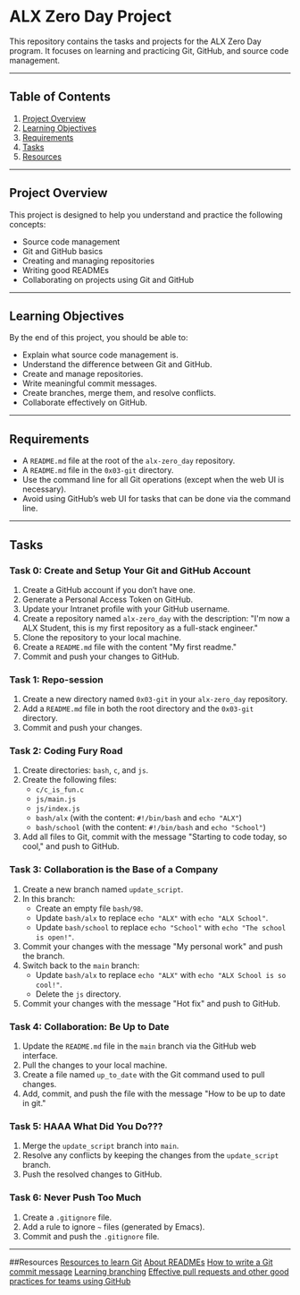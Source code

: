 # ALX Zero Day Project

This repository contains the tasks and projects for the ALX Zero Day program. It focuses on learning and practicing Git, GitHub, and source code management.

---

## Table of Contents
1. [Project Overview](#project-overview)
2. [Learning Objectives](#learning-objectives)
3. [Requirements](#requirements)
4. [Tasks](#tasks)
5. [Resources](#Resources)

---

## Project Overview
This project is designed to help you understand and practice the following concepts:
- Source code management
- Git and GitHub basics
- Creating and managing repositories
- Writing good READMEs
- Collaborating on projects using Git and GitHub

---

## Learning Objectives
By the end of this project, you should be able to:
- Explain what source code management is.
- Understand the difference between Git and GitHub.
- Create and manage repositories.
- Write meaningful commit messages.
- Create branches, merge them, and resolve conflicts.
- Collaborate effectively on GitHub.

---

## Requirements
- A `README.md` file at the root of the `alx-zero_day` repository.
- A `README.md` file in the `0x03-git` directory.
- Use the command line for all Git operations (except when the web UI is necessary).
- Avoid using GitHub’s web UI for tasks that can be done via the command line.

---

## Tasks

### Task 0: Create and Setup Your Git and GitHub Account
1. Create a GitHub account if you don’t have one.
2. Generate a Personal Access Token on GitHub.
3. Update your Intranet profile with your GitHub username.
4. Create a repository named `alx-zero_day` with the description: "I'm now a ALX Student, this is my first repository as a full-stack engineer."
5. Clone the repository to your local machine.
6. Create a `README.md` file with the content "My first readme."
7. Commit and push your changes to GitHub.

### Task 1: Repo-session
1. Create a new directory named `0x03-git` in your `alx-zero_day` repository.
2. Add a `README.md` file in both the root directory and the `0x03-git` directory.
3. Commit and push your changes.

### Task 2: Coding Fury Road
1. Create directories: `bash`, `c`, and `js`.
2. Create the following files:
   - `c/c_is_fun.c`
   - `js/main.js`
   - `js/index.js`
   - `bash/alx` (with the content: `#!/bin/bash` and `echo "ALX"`)
   - `bash/school` (with the content: `#!/bin/bash` and `echo "School"`)
3. Add all files to Git, commit with the message "Starting to code today, so cool," and push to GitHub.

### Task 3: Collaboration is the Base of a Company
1. Create a new branch named `update_script`.
2. In this branch:
   - Create an empty file `bash/98`.
   - Update `bash/alx` to replace `echo "ALX"` with `echo "ALX School"`.
   - Update `bash/school` to replace `echo "School"` with `echo "The school is open!"`.
3. Commit your changes with the message "My personal work" and push the branch.
4. Switch back to the `main` branch:
   - Update `bash/alx` to replace `echo "ALX"` with `echo "ALX School is so cool!"`.
   - Delete the `js` directory.
5. Commit your changes with the message "Hot fix" and push to GitHub.

### Task 4: Collaboration: Be Up to Date
1. Update the `README.md` file in the `main` branch via the GitHub web interface.
2. Pull the changes to your local machine.
3. Create a file named `up_to_date` with the Git command used to pull changes.
4. Add, commit, and push the file with the message "How to be up to date in git."

### Task 5: HAAA What Did You Do???
1. Merge the `update_script` branch into `main`.
2. Resolve any conflicts by keeping the changes from the `update_script` branch.
3. Push the resolved changes to GitHub.

### Task 6: Never Push Too Much
1. Create a `.gitignore` file.
2. Add a rule to ignore `~` files (generated by Emacs).
3. Commit and push the `.gitignore` file.

---
##Resources
[Resources to learn Git](https://docs.github.com/en/get-started/git-basics/set-up-git)
[About READMEs](https://docs.github.com/en/repositories/managing-your-repositorys-settings-and-features/customizing-your-repository/about-readmes)
[How to write a Git commit message](https://cbea.ms/git-commit/)
[Learning branching](https://learngitbranching.js.org/)
[Effective pull requests and other good practices for teams using GitHub](https://codeinthehole.com/tips/pull-requests-and-other-good-practices-for-teams-using-github/)
